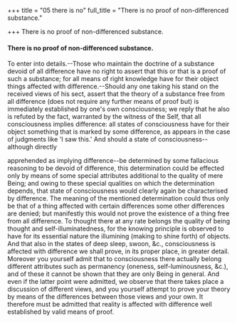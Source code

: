 +++
title = "05 there is no"
full_title = "There is no proof of non-differenced substance."

+++
There is no proof of non-differenced substance.

#### There is no proof of non-differenced substance.

To enter into details.--Those who maintain the doctrine of a substance devoid of all difference have no right to assert that this or that is a proof of such a substance; for all means of right knowledge have for their object things affected with difference.--Should any one taking his stand on the received views of his sect, assert that the theory of a substance free from all difference (does not require any further means of proof but) is immediately established by one's own consciousness; we reply that he also is refuted by the fact, warranted by the witness of the Self, that all consciousness implies difference: all states of consciousness have for their object something that is marked by some difference, as appears in the case of judgments like 'I saw this.' And should a state of consciousness--although directly

apprehended as implying difference--be determined by some fallacious reasoning to be devoid of difference, this determination could be effected only by means of some special attributes additional to the quality of mere Being; and owing to these special qualities on which the determination depends, that state of consciousness would clearly again be characterised by difference. The meaning of the mentioned determination could thus only be that of a thing affected with certain differences some other differences are denied; but manifestly this would not prove the existence of a thing free from all difference. To thought there at any rate belongs the quality of being thought and self-illuminatedness, for the knowing principle is observed to have for its essential nature the illumining (making to shine forth) of objects. And that also in the states of deep sleep, swoon, &c., consciousness is affected with difference we shall prove, in its proper place, in greater detail. Moreover you yourself admit that to consciousness there actually belong different attributes such as permanency (oneness, self-luminousness, &c.), and of these it cannot be shown that they are only Being in general. And even if the latter point were admitted, we observe that there takes place a discussion of different views, and you yourself attempt to prove your theory by means of the differences between those views and your own. It therefore must be admitted that reality is affected with difference well established by valid means of proof.

